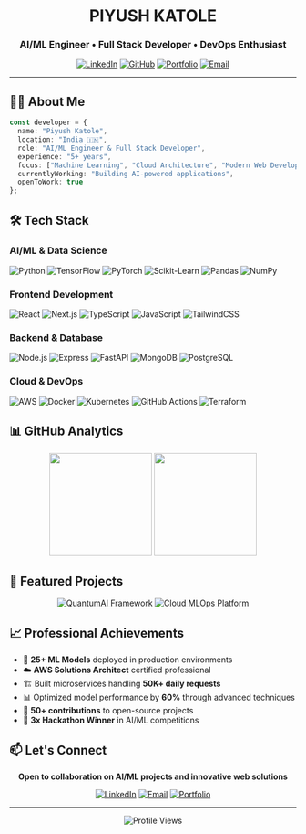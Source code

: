 <div align="center">

# **PIYUSH KATOLE**
### AI/ML Engineer • Full Stack Developer • DevOps Enthusiast

[![LinkedIn](https://img.shields.io/badge/LinkedIn-0A66C2?style=flat-square&logo=linkedin&logoColor=white)](https://linkedin.com/in/piyushkatole)
[![GitHub](https://img.shields.io/badge/GitHub-181717?style=flat-square&logo=github&logoColor=white)](https://github.com/piyushkatole)
[![Portfolio](https://img.shields.io/badge/Portfolio-000000?style=flat-square&logo=vercel&logoColor=white)](https://piyushkatole.dev)
[![Email](https://img.shields.io/badge/Email-EA4335?style=flat-square&logo=gmail&logoColor=white)](mailto:piyushkatole@gmail.com)

---

</div>

## 👨‍💻 **About Me**

```typescript
const developer = {
  name: "Piyush Katole",
  location: "India 🇮🇳",
  role: "AI/ML Engineer & Full Stack Developer",
  experience: "5+ years",
  focus: ["Machine Learning", "Cloud Architecture", "Modern Web Development"],
  currentlyWorking: "Building AI-powered applications",
  openToWork: true
};
```

## 🛠️ **Tech Stack**

### **AI/ML & Data Science**
![Python](https://img.shields.io/badge/Python-3776AB?style=flat-square&logo=python&logoColor=white)
![TensorFlow](https://img.shields.io/badge/TensorFlow-FF6F00?style=flat-square&logo=tensorflow&logoColor=white)
![PyTorch](https://img.shields.io/badge/PyTorch-EE4C2C?style=flat-square&logo=pytorch&logoColor=white)
![Scikit-Learn](https://img.shields.io/badge/Scikit--Learn-F7931E?style=flat-square&logo=scikit-learn&logoColor=white)
![Pandas](https://img.shields.io/badge/Pandas-150458?style=flat-square&logo=pandas&logoColor=white)
![NumPy](https://img.shields.io/badge/NumPy-013243?style=flat-square&logo=numpy&logoColor=white)

### **Frontend Development**
![React](https://img.shields.io/badge/React-61DAFB?style=flat-square&logo=react&logoColor=black)
![Next.js](https://img.shields.io/badge/Next.js-000000?style=flat-square&logo=next.js&logoColor=white)
![TypeScript](https://img.shields.io/badge/TypeScript-3178C6?style=flat-square&logo=typescript&logoColor=white)
![JavaScript](https://img.shields.io/badge/JavaScript-F7DF1E?style=flat-square&logo=javascript&logoColor=black)
![TailwindCSS](https://img.shields.io/badge/Tailwind_CSS-38B2AC?style=flat-square&logo=tailwind-css&logoColor=white)

### **Backend & Database**
![Node.js](https://img.shields.io/badge/Node.js-339933?style=flat-square&logo=node.js&logoColor=white)
![Express](https://img.shields.io/badge/Express-000000?style=flat-square&logo=express&logoColor=white)
![FastAPI](https://img.shields.io/badge/FastAPI-009688?style=flat-square&logo=fastapi&logoColor=white)
![MongoDB](https://img.shields.io/badge/MongoDB-47A248?style=flat-square&logo=mongodb&logoColor=white)
![PostgreSQL](https://img.shields.io/badge/PostgreSQL-336791?style=flat-square&logo=postgresql&logoColor=white)

### **Cloud & DevOps**
![AWS](https://img.shields.io/badge/AWS-232F3E?style=flat-square&logo=amazon-aws&logoColor=white)
![Docker](https://img.shields.io/badge/Docker-2496ED?style=flat-square&logo=docker&logoColor=white)
![Kubernetes](https://img.shields.io/badge/Kubernetes-326CE5?style=flat-square&logo=kubernetes&logoColor=white)
![GitHub Actions](https://img.shields.io/badge/GitHub_Actions-2088FF?style=flat-square&logo=github-actions&logoColor=white)
![Terraform](https://img.shields.io/badge/Terraform-623CE4?style=flat-square&logo=terraform&logoColor=white)

## 📊 **GitHub Analytics**

<div align="center">

<img height="180em" src="https://github-readme-stats.vercel.app/api?username=piyushkatole&show_icons=true&theme=github_dark&hide_border=true&count_private=true" />
<img height="180em" src="https://github-readme-stats.vercel.app/api/top-langs/?username=piyushkatole&layout=compact&theme=github_dark&hide_border=true" />

</div>

## 🚀 **Featured Projects**

<div align="center">

[![QuantumAI Framework](https://github-readme-stats.vercel.app/api/pin/?username=piyushkatole&repo=quantumai-framework&theme=github_dark&hide_border=true)](https://github.com/piyushkatole/quantumai-framework)
[![Cloud MLOps Platform](https://github-readme-stats.vercel.app/api/pin/?username=piyushkatole&repo=cloud-mlops-platform&theme=github_dark&hide_border=true)](https://github.com/piyushkatole/cloud-mlops-platform)

</div>

## 📈 **Professional Achievements**

- 🎯 **25+ ML Models** deployed in production environments
- ☁️ **AWS Solutions Architect** certified professional
- 🏗️ Built microservices handling **50K+ daily requests**
- 📊 Optimized model performance by **60%** through advanced techniques
- 🤝 **50+ contributions** to open-source projects
- 🏅 **3x Hackathon Winner** in AI/ML competitions

## 📫 **Let's Connect**

<div align="center">

**Open to collaboration on AI/ML projects and innovative web solutions**

[![LinkedIn](https://img.shields.io/badge/LinkedIn-Connect-0A66C2?style=for-the-badge&logo=linkedin)](https://linkedin.com/in/piyushkatole)
[![Email](https://img.shields.io/badge/Email-Contact-EA4335?style=for-the-badge&logo=gmail)](mailto:piyushkatole@gmail.com)
[![Portfolio](https://img.shields.io/badge/Portfolio-Visit-000000?style=for-the-badge&logo=vercel)](https://piyushkatole.dev)

---

![Profile Views](https://komarev.com/ghpvc/?username=piyushkatole&color=0066CC&style=flat-square&label=Profile+Views)

</div>
